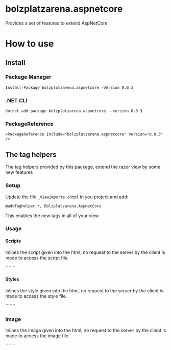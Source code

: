 # bolzplatzarena.aspnetcore

Provides a set of features to extend AspNetCore

# How to use

## Install

### Package Manager

```Install-Package bolzplatzarena.aspnetcore -Version 0.0.3```

### .NET CLI

```dotnet add package bolzplatzarena.aspnetcore --version 0.0.3```

### PackageReference

```<PackageReference Include="bolzplatzarena.aspnetcore" Version="0.0.3" />```


## The tag helpers

The tag helpers provided by this package, extend the razor view by some new features

### Setup

Update the file ```_ViewImports.chtml``` in you project and add:

```@addTagHelper *, Bolzplatzarena.AspNetCore```

This enables the new tags in all of your view

### Usage

#### Scripts

Inlines the script given into the html, no request to the server by the client is made to access the script file.

```<inline-script src="assets/js/scripts.js"></inline-script>````

#### Styles

Inlines the style given into the html, no request to the server by the client is made to access the style file.

```<inline-style src="css/styles.css"></inline-style>````


### Image

Inlines the image given into the html, no request to the server by the client is made to access the image file.

```<inline-image src="asset/image.png" alt="alternative description"></inline-image>````